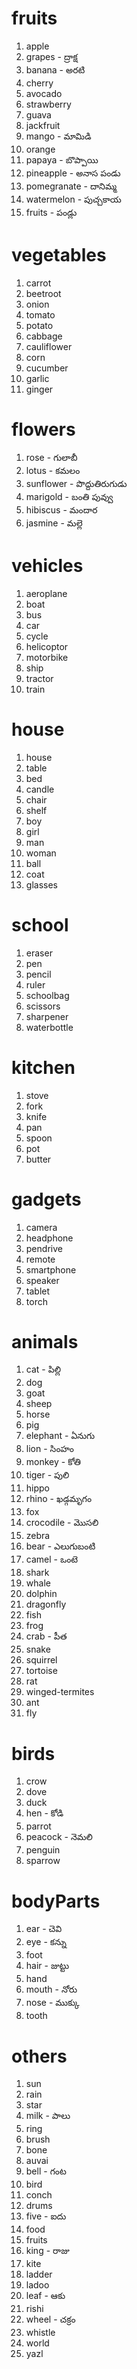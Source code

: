 # fruits

1. apple
2. grapes - ద్రాక్ష
3. banana - అరటి
4. cherry
5. avocado
6. strawberry
7. guava
8. jackfruit
9. mango - మామిడి
10. orange
11. papaya - బొప్పాయి
12. pineapple - అనాస పండు
13. pomegranate - దానిమ్మ
14. watermelon - పుచ్చకాయ
15. fruits - పండ్లు

# vegetables

1. carrot
2. beetroot
3. onion
4. tomato
5. potato
6. cabbage
7. cauliflower
8. corn
9. cucumber
10. garlic
11. ginger

# flowers

1. rose - గులాబీ
2. lotus - కమలం
3. sunflower - పొద్దుతిరుగుడు
4. marigold - బంతి పువ్వు
5. hibiscus - మందార
6. jasmine - మల్లె

# vehicles

1. aeroplane
2. boat
3. bus
4. car
5. cycle
6. helicoptor
7. motorbike
8. ship
9. tractor
10. train

# house

1. house
2. table
3. bed
4. candle
5. chair
6. shelf
7. boy
8. girl
9. man
10. woman
11. ball
12. coat
13. glasses

# school

1. eraser
2. pen
3. pencil
4. ruler
5. schoolbag
6. scissors
7. sharpener
8. waterbottle

# kitchen

1. stove
2. fork
3. knife
4. pan
5. spoon
6. pot
7. butter

# gadgets

1. camera
2. headphone
3. pendrive
4. remote
5. smartphone
6. speaker
7. tablet
8. torch

# animals

1. cat - పిల్లి
2. dog
3. goat
4. sheep
5. horse
6. pig
7. elephant - ఏనుగు
8. lion - సింహం
9. monkey - కోతి
10. tiger - పులి
11. hippo
12. rhino - ఖడ్గమృగం
13. fox
14. crocodile - మొసలి
15. zebra
16. bear - ఎలుగుబంటి
17. camel - ఒంటె
18. shark
19. whale
20. dolphin
21. dragonfly
22. fish
23. frog
24. crab - పీత
25. snake
26. squirrel
27. tortoise
28. rat
29. winged-termites
30. ant
31. fly

# birds

1. crow
2. dove
3. duck
4. hen - కోడి
5. parrot
6. peacock - నెమలి
7. penguin
8. sparrow

# bodyParts

1. ear - చెవి
2. eye - కన్ను
3. foot
4. hair - జుట్టు
5. hand
6. mouth - నోరు
7. nose - ముక్కు
8. tooth

# others

1. sun
2. rain
3. star
4. milk - పాలు
5. ring
6. brush
7. bone
8. auvai
9. bell - గంట
10. bird
11. conch
12. drums
13. five - ఐదు
14. food
15. fruits
16. king - రాజు
17. kite
18. ladder
19. ladoo
20. leaf - ఆకు
21. rishi
22. wheel - చక్రం
23. whistle
24. world
25. yazl
